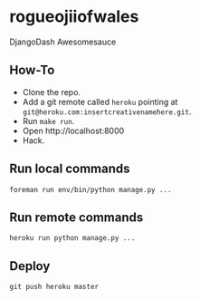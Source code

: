 rogueojiiofwales
================

DjangoDash Awesomesauce


How-To
------

* Clone the repo.
* Add a git remote called ``heroku`` pointing at ``git@heroku.com:insertcreativenamehere.git``.
* Run ``make run``.
* Open http://localhost:8000
* Hack.


Run local commands
------------------

``foreman run env/bin/python manage.py ...``

Run remote commands
-------------------

``heroku run python manage.py ...``

Deploy
------

``git push heroku master``
